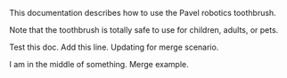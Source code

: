 This documentation describes how to use the Pavel robotics toothbrush.

Note that the toothbrush is totally safe to use for children, adults, or pets.

Test this doc. Add this line. Updating for merge scenario.

I am in the middle of something.
Merge example.